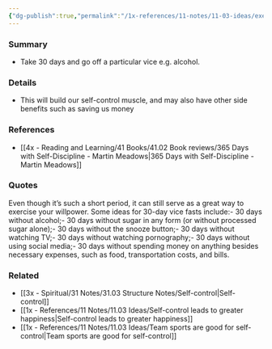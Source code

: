 ```yaml
---
{"dg-publish":true,"permalink":"/1x-references/11-notes/11-03-ideas/exercise-willpower-by-going-on-a-30-day-vice-fast/","title":"Exercise willpower by going on a 30-day vice fast","created":"2024-02-18T16:17:00.424+03:00","updated":"2024-02-18T16:25:32.004+03:00"}
---
```



### Summary
- Take 30 days and go off a particular vice e.g. alcohol. 

### Details
- This will build our self-control muscle, and may also have other side benefits such as saving us money

### References
- [[4x - Reading and Learning/41 Books/41.02 Book reviews/365 Days with Self-Discipline - Martin Meadows\|365 Days with Self-Discipline - Martin Meadows]]

### Quotes
Even though it’s such a short period, it can still serve as a great way to exercise your willpower. Some ideas for 30-day vice fasts include:- 30 days without alcohol;- 30 days without sugar in any form (or without processed sugar alone);- 30 days without the snooze button;- 30 days without watching TV;- 30 days without watching pornography;- 30 days without using social media;- 30 days without spending money on anything besides necessary expenses, such as food, transportation costs, and bills.

### Related
- [[3x - Spiritual/31 Notes/31.03 Structure Notes/Self-control\|Self-control]]
- [[1x - References/11 Notes/11.03 Ideas/Self-control leads to greater happiness\|Self-control leads to greater happiness]]
- [[1x - References/11 Notes/11.03 Ideas/Team sports are good for self-control\|Team sports are good for self-control]]